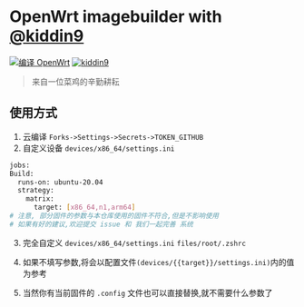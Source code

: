 # OpenWrt imagebuilder with [@kiddin9](https://github.com/kiddin9/)

[1]: https://github.com/XRSec/OpenWrt-ImageBuilder/actions/workflows/build-openwrt.yml/badge.svg
[2]: https://github.com/XRSec/OpenWrt-ImageBuilder/actions/workflows/build-openwrt.yml
[3]: https://img.shields.io/badge/By-kiddin9-brightgreen.svg
[4]: https://github.com/kiddin9/OpenWrt_x86-r2s-r4s

[![编译 OpenWrt][1]][2]
[![kiddin9][3]][4]

> 来自一位菜鸡的辛勤耕耘

## 使用方式

1. 云编译 `Forks->Settings->Secrets->TOKEN_GITHUB`
2. 自定义设备 `devices/x86_64/settings.ini`
  ```bash
  jobs:
  Build:
    runs-on: ubuntu-20.04
    strategy:
      matrix:
        target: [x86_64,n1,arm64]
  # 注意, 部分固件的参数与本仓库使用的固件不符合,但是不影响使用
  # 如果有好的建议,欢迎提交 issue 和 我们一起完善 系统
  ```
3. 完全自定义 `devices/x86_64/settings.ini` `files/root/.zshrc`

4. 如果不填写参数,将会以配置文件`(devices/{{target}}/settings.ini)`内的值为参考

5. 当然你有当前固件的 `.config` 文件也可以直接替换,就不需要什么参数了